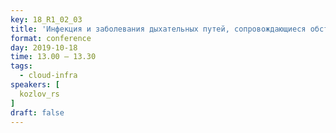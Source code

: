 ```yaml
---
key: 18_R1_02_03
title: 'Инфекция и заболевания дыхательных путей, сопровождающиеся обструкцией'
format: conference
day: 2019-10-18
time: 13.00 – 13.30
tags:
  - cloud-infra
speakers: [
  kozlov_rs
]
draft: false
---
```

